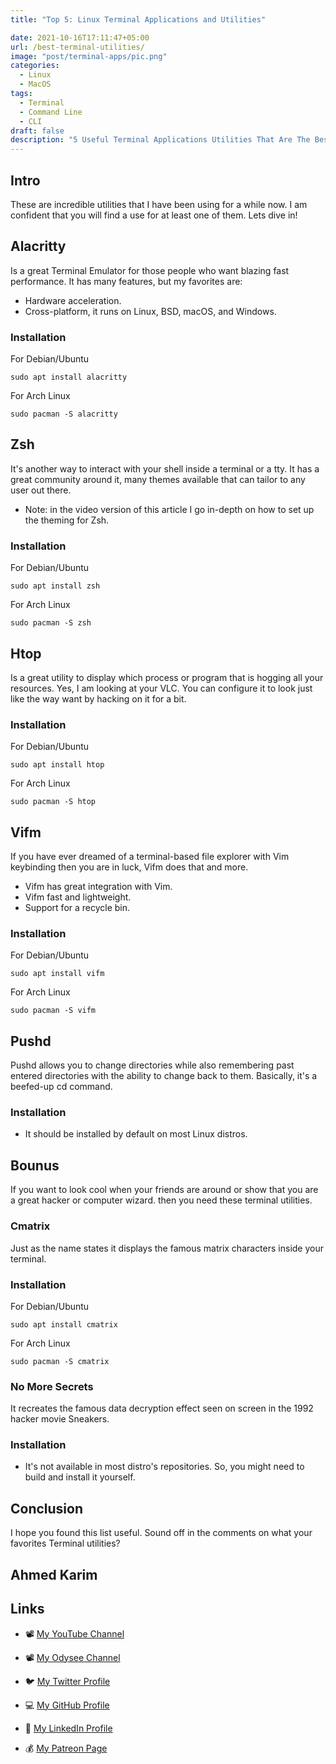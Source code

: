 ```yaml
---
title: "Top 5: Linux Terminal Applications and Utilities"

date: 2021-10-16T17:11:47+05:00
url: /best-terminal-utilities/
image: "post/terminal-apps/pic.png"
categories:
  - Linux
  - MacOS
tags:
  - Terminal
  - Command Line
  - CLI
draft: false 
description: "5 Useful Terminal Applications Utilities That Are The Best At What They Do!"
---
```


## Intro
These are incredible utilities that I have been using for a while now. I am confident that you will find a use for at least one of them. Lets dive in!
## Alacritty
Is a great Terminal Emulator for those people who want blazing fast performance. 
It has many features, but my favorites are:
- Hardware acceleration.
-  Cross-platform, it runs on Linux, BSD, macOS, and Windows.

### Installation
For Debian/Ubuntu
```
sudo apt install alacritty
```
For Arch Linux
```
sudo pacman -S alacritty
```

## Zsh
It's another way to interact with your shell inside a terminal or a tty. It has a great community around it, many themes available that can tailor to any user out there.
* Note: in the video version of this article I go in-depth on how to set up the theming for Zsh.

### Installation
For Debian/Ubuntu
```
sudo apt install zsh
```
For Arch Linux
```
sudo pacman -S zsh
```

## Htop
Is a great utility to display which process or program that is hogging all your resources. Yes, I am looking at your VLC. You can configure it to look just like the way want by hacking on it for a bit.

### Installation
For Debian/Ubuntu
```
sudo apt install htop
```
For Arch Linux
```
sudo pacman -S htop
```

## Vifm
If you have ever dreamed of a terminal-based file explorer with Vim keybinding then you are in luck, Vifm does that and more.
- Vifm has great integration with Vim.
- Vifm fast and lightweight.
- Support for a recycle bin.

### Installation
For Debian/Ubuntu
```
sudo apt install vifm
```
For Arch Linux
```
sudo pacman -S vifm
```


## Pushd
Pushd allows you to change directories while also remembering past entered directories with the ability to change back to them. Basically, it's a beefed-up cd command.
### Installation
* It should be installed by default on most Linux distros.

## Bounus
If you want to look cool when your friends are around or show that you are a great hacker or computer wizard. then you need these terminal utilities. 

### Cmatrix
Just as the name states it displays the famous matrix characters inside your terminal. 

### Installation
For Debian/Ubuntu
```
sudo apt install cmatrix
```
For Arch Linux
```
sudo pacman -S cmatrix
```

### No More Secrets 
It recreates the famous data decryption effect seen on screen in the 1992 hacker movie Sneakers.
### Installation
* It's not available in most distro's repositories. So, you might need to build and install it yourself.

## Conclusion
I hope you found this list useful. Sound off in the comments on what your favorites Terminal utilities?

<!--
## Video Walkthrough
[![LibreGaming Video](https://img.youtube.com/vi/QJXbxzLbS3Y/0.jpg)](https://youtu.be/QJXbxzLbS3Y)  
_Note: YouTube Video - Hold Ctrl + Left Click to open in new window_
-->

## Ahmed Karim

## Links

- 📽 [My YouTube Channel](https://t.co/qNbPadCaHI?amp=1)

- 📽 [My Odysee Channel](https://odysee.com/$/invite/@CTRLplusA:7)

- 🐦 [My Twitter Profile](https://twitter.com/CTRLpluzA)

- 💻 [My GitHub Profile](https://github.com/Ahmed-Al-Balochi)

- 💼 [My LinkedIn Profile](https://www.linkedin.com/in/ahmed-al-balochi-b97b9b150/)

- 💰 [My Patreon Page](https://patreon.com/user?u=42792180)